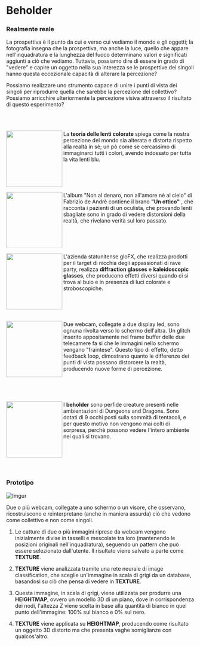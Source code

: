 # Beholder #

### Realmente reale ###

La prospettiva è il punto da cui e verso cui vediamo il mondo e gli oggetti; la fotografia insegna che la prospettiva, ma anche la luce, quello che appare nell'inquadratura e la lunghezza del fuoco determinano valori e significati aggiunti a ciò che vediamo. Tuttavia, possiamo dire di essere in grado di "vedere" e capire un oggetto nella sua interezza se le prospettive dei singoli hanno questa eccezionale capacità di alterare la percezione?

Possiamo realizzare uno strumento capace di unire i punti di vista dei singoli per riprodurre quella che sarebbe la percezione del collettivo? Possiamo arricchire ulteriormente la percezione visiva attraverso il risultato di questo esperimento?

<br/><br/>

<img align="left" width="150" height="150" src="https://i.imgur.com/FVv1M4Z.jpg?1"> La **teoria delle lenti colorate** spiega come la nostra percezione del mondo sia alterata e distorta rispetto alla realtà in sè; un pò come se cercassimo di immaginarci tutti i colori, avendo indossato per tutta la vita lenti blu.

<br/><br/><br/>

<img align="left" width="150" height="150" src="https://i.imgur.com/eyy5Bt6.jpg?1"> L'album "Non al denaro, non all'amore nè al cielo" di Fabrizio de Andrè contiene il brano **"Un ottico"** , che racconta i pazienti di un oculista, che provando lenti sbagliate sono in grado di vedere distorsioni della realtà, che rivelano verità sul loro passato.

<br/><br/><br/>

<img align="left" width="150" height="150" src="https://i.imgur.com/kfc8mF0.jpg?1"> L'azienda statunitense gloFX, che realizza prodotti per il target di nicchia degli appassionati di rave party, realizza **diffraction glasses** e **kaleidoscopic glasses**, che producono effetti diversi quando ci si trova al buio e in presenza di luci colorate e stroboscopiche.

<br/><br/><br/>

<img align="left" width="150" height="150" src="https://i.imgur.com/lHahyng.jpg">Due webcam, collegate a due display led, sono ognuna rivolta verso lo schermo dell'altra. Un glitch inserito appositamente nel frame buffer delle due telecamere fa si che le immagini nello schermo vengano "fraintese". Questo tipo di effetto, detto feedback loop, dimostrano quanto le differenze dei punti di vista possano distorcere la realtà, producendo nuove forme di percezione.

<br/><br/><br/>

<img align="left" width="150" height="150" src="https://i.imgur.com/a89KehF.jpg?1"> I **beholder** sono perfide creature presenti nelle ambientazioni di Dungeons and Dragons. Sono dotati di 9 occhi posti sulla sommità di tentacoli, e per questo motivo non vengono mai colti di sorpresa, perchè possono vedere l'intero ambiente nei quali si trovano.

<br/><br/><br/><br/>


### Prototipo ###

![Imgur](https://i.imgur.com/ajectdI.jpg?1)

Due o più webcam, collegate a uno schermo o un visore, che osservano, ricostruiscono e reinterpretano (anche in maniera assurda) ciò che vedono come collettivo e non come singoli.

1. Le catture di due o più immagini riprese da webcam vengono inizialmente divise in tasselli e mescolate tra loro (mantenendo le posizioni originali nell'inquadratura), seguendo un pattern che può essere selezionato dall'utente. Il risultato viene salvato a parte come **TEXTURE**.

2. **TEXTURE** viene analizzata tramite una rete neurale di image classification, che sceglie un'immagine in scala di grigi da un database, basandosi su ciò che pensa di vedere in **TEXTURE**. 

3. Questa immagine, in scala di grigi, viene utilizzata per produrre una **HEIGHTMAP**, ovvero un modello 3D di un piano, dove in corrispondenza dei nodi, l'altezza Z viene scelta in base alla quantità di bianco in quel punto dell'immagine: 100% sul bianco e 0% sul nero.

4. **TEXTURE** viene applicata su **HEIGHTMAP**, producendo come risultato un oggetto 3D distorto ma che presenta vaghe somiglianze con qualcos'altro. 
